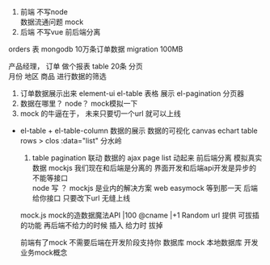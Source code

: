 1. 前端 不写node  
  数据流通问题 
  mock 
2. 后端 不写vue 
前后端分离


orders 表 mongodb  10万条订单数据 
migration 100MB

产品经理， 订单 做个报表 
table  20条 分页  
月份 地区 商品 进行数据的筛选 

1. 订单数据展示出来  element-ui
el-table 表格 展示
el-pagination 分页器
2. 数据在哪里？ node？ mock模拟一下
3. mock 的牛逼在于， 未来只要切一个url 就可以上线


- el-table + el-table-column
  数据的展示  数据的可视化  canvas echart
  table  rows > clos
  :data="list" 
  分水岭
  1. table pagination 联动
  数据的 ajax page   list 动起来
  前后端分离
  模拟真实数据   mockjs
  我们现在和后端是分离的   界面开发和后端api开发是异步的
  不能等接口  
  node 写 ？
  mockjs 是业内的解决方案    web easymock
  等到那一天  后端给你接口 只要改下url  无缝上线

  mock.js 
  mock的造数据魔法API  |100
  @cname |+1 Random
  url 提供 
  可拔插的功能  再后端不给力的时候 插入 给力时 拔掉


  前端有了mock   不需要后端在开发阶段支持你
  数据库  mock 本地数据库
  开发业务mock概念
  